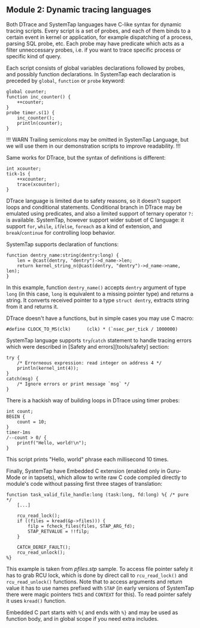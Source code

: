 ## Module 2: Dynamic tracing languages 

Both DTrace and SystemTap languages have C-like syntax for dynamic tracing scripts. Every script is a set of probes, and each of them binds to a certain event in kernel or application, for example dispatching of a process, parsing SQL probe, etc. Each probe may have predicate which acts as a filter unneccessary probes, i.e. if you want to trace specific process or specific kind of query. 

Each script consists of global variables declarations followed by probes, and possibly function declarations. In SystemTap each declaration is preceded by `global`, `function` or `probe` keyword:
```
global counter;
function inc_counter() {
	++counter;
}
probe timer.s(1) {
	inc_counter();
	println(counter);
}
```

!!! WARN
Trailing semicolons may be omitted in SystemTap Language, but we will use them in our demonstration scripts to improve readability.
!!!

Same works for DTrace, but the syntax of definitions is different:
```
int xcounter;
tick-1s {
    ++xcounter;
    trace(xcounter);
}
```

DTrace language is limited due to safety reasons, so it doesn't support loops and conditional statements. Conditional branch in DTrace may be emulated using predicates, and also a limited support of ternary operator `?:` is available. SystemTap, however support wider subset of C language: it support `for`, `while`, `if`/`else`, `foreach` as a kind of extension, and `break`/`continue` for controlling loop behavior.

SystemTap supports declaration of functions:
```
function dentry_name:string(dentry:long) {
	len = @cast(dentry, "dentry")->d_name->len;
	return kernel_string_n(@cast(dentry, "dentry")->d_name->name, len);
}
```
In this example, function `dentry_name()` accepts `dentry` argument of type `long` (in this case, `long` is equivalent to a missing pointer type) and returns a string. It converts received pointer to a type `struct dentry`, extracts string from it and returns it.

DTrace doesn't have a functions, but in simple cases you may use C macro:
```
#define CLOCK_TO_MS(clk)      (clk) * (`nsec_per_tick / 1000000)
```

SystemTap language supports `try`/`catch` statement to handle tracing errors which were described in [Safety and errors][tools/safety] section:
```
try {
	/* Errorneous expression: read integer on address 4 */
	println(kernel_int(4));
}
catch(msg) {
	/* Ignore errors or print message `msg` */
}
```

There is a hackish way of building loops in DTrace using timer probes:
```
int count;
BEGIN {
	count = 10;
}
timer-1ms
/--count > 0/ {
	printf("Hello, world!\n");
}
```
This script prints "Hello, world" phrase each millisecond 10 times. 

Finally, SystemTap have Embedded C extension (enabled only in Guru-Mode or in tapsets), which allow to write raw C code compiled directly to module's code without passing first three stages of translation:
```
function task_valid_file_handle:long (task:long, fd:long) %{ /* pure */
	[...]
	
	rcu_read_lock();
	if ((files = kread(&p->files))) {
		filp = fcheck_files(files, STAP_ARG_fd);
		STAP_RETVALUE = !!filp;
	}

	CATCH_DEREF_FAULT();
	rcu_read_unlock();
%}
```

This example is taken from _pfiles.stp_ sample. To access file pointer safely it has to grab RCU lock, which is done by direct call to `rcu_read_lock()` and `rcu_read_unlock()` functions. Note that to access arguments and return value it has to use names prefixed with `STAP` (in early versions of SystemTap there were magic pointers `THIS` and `CONTEXT` for this). To read pointer safely it uses `kread()` function. 

Embedded C part starts with `%{` and ends with `%}` and may be used as function body, and in global scope if you need extra includes.